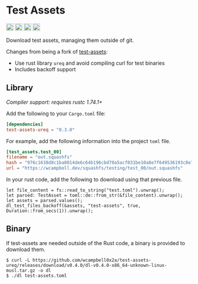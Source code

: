 # Test Assets 

[<img alt="github" src="https://img.shields.io/badge/github-wcampbell0x2a/test_assets_ureq-8da0cb?style=for-the-badge&labelColor=555555&logo=github" height="20">](https://github.com/wcampbell0x2a/test-assets-ureq)
[<img alt="crates.io" src="https://img.shields.io/crates/v/test-assets-ureq.svg?style=for-the-badge&color=fc8d62&logo=rust" height="20">](https://crates.io/crates/test-assets-ureq)
[<img alt="docs.rs" src="https://img.shields.io/badge/docs.rs-test_assets_ureq-66c2a5?style=for-the-badge&labelColor=555555&logo=docs.rs" height="20">](https://docs.rs/test-assets-ureq)
[<img alt="build status" src="https://img.shields.io/github/actions/workflow/status/wcampbell0x2a/test-assets-ureq/main.yml?branch=master&style=for-the-badge" height="20">](https://github.com/wcampbell0x2a/test-assets-ureq/actions?query=branch%3Amaster)

Download test assets, managing them outside of git.

Changes from being a fork of [test-assets](https://github.com/est31/test-assets):
* Use rust library `ureq` and avoid compiling curl for test binaries
* Includes backoff support

## Library
*Compiler support: requires rustc 1.74.1+*

Add the following to your `Cargo.toml` file:
```toml
[dependencies]
test-assets-ureq = "0.3.0"
```

For example, add the following information into the project `toml` file.
```toml
[test_assets.test_00]
filename = "out.squashfs"
hash = "976c1638d8c1ba8014de6c64b196cbd70a5acf031be10a8e7f649536193c8e78"
url = "https://wcampbell.dev/squashfs/testing/test_00/out.squashfs"
```

In your rust code, add the following to download using that previous file.
```rust,no_run
let file_content = fs::read_to_string("test.toml").unwrap();
let parsed: TestAsset = toml::de::from_str(&file_content).unwrap();
let assets = parsed.values();
dl_test_files_backoff(&assets, "test-assets", true, Duration::from_secs(1)).unwrap();
```

## Binary
If test-assets are needed outside of the Rust code, a binary is provided to download them.
```console
$ curl -L https://github.com/wcampbell0x2a/test-assets-ureq/releases/download/v0.4.0/dl-v0.4.0-x86_64-unknown-linux-musl.tar.gz -o dl
$ ./dl test-assets.toml
```
